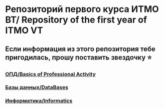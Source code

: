 # Репозиторий первого курса ИТМО ВТ/ Repository of the first year of ITMO VT
## Если информация из этого репозитория тебе пригодилась, прошу поставить звездочку ⭐
### [ОПД/Basics of Professional Activity](https://github.com/Megadeth2006/ITMO_files/tree/main/BasicsOfProfessionalActivity)

### [Базы данных/DataBases](https://github.com/Megadeth2006/ITMO_files/tree/main/DataBases)

### [Информатика/Informatics](https://github.com/Megadeth2006/ITMO_files/tree/main/Informatics)